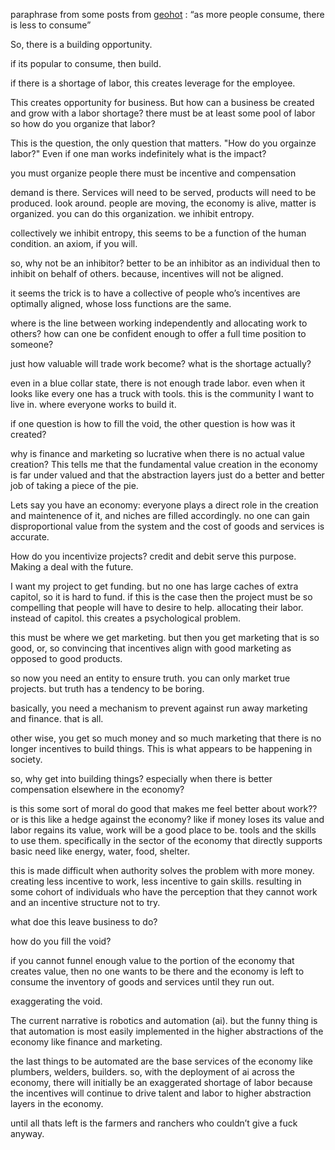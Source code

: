 paraphrase from some posts from <a href="https://geohot.github.io/blog/">geohot</a>
: “as more people consume, there is less to consume”

So, there is a building opportunity. 

if its popular to consume, then build. 

if there is a shortage of labor, this creates leverage for the employee. 

This creates opportunity for business.  But how can a business be created and grow with a labor shortage?
there must be at least some pool of labor
so how do you organize that labor?

This is the question, the only question that matters. "How do you orgainze labor?"  Even if one man works indefinitely what is the impact?

you must organize people
there must be incentive and compensation 

demand is there. Services will need to be served, products will need to be produced. 
look around. people are moving, the economy is alive, matter is organized. you can do this organization. we inhibit entropy. 

collectively we inhibit entropy, this seems to be a function of the human condition. an axiom, if you will. 

so, why not be an inhibitor? better to be an inhibitor as an individual then to inhibit on behalf of others. because, incentives will not be aligned.

it seems the trick is to have a collective of people who’s incentives are optimally aligned, whose loss functions are the same. 

where is the line between working independently and allocating work to others?
how can one be confident enough to offer a full time position to someone? 

just how valuable will trade work become?
what is the shortage actually?

even in a blue collar state, there is not enough trade labor. even when it looks like every one has a truck with tools. this is the community I want to live in. where everyone works to build it. 

if one question is how to fill the void, the other question is how was it created?

why is finance and marketing so lucrative when there is no actual value creation? This tells me that the fundamental value creation in the economy is far under valued and that the abstraction layers just do a better and better job of taking a piece of the pie. 

Lets say you have an economy:
everyone plays a direct role in the creation and maintenence of it, and niches are filled accordingly. 
no one can gain disproportional value from the system and the cost of goods and services is accurate. 

How do you incentivize projects?
credit and debit serve this purpose. Making a deal with the future. 

I want my project to get funding. but no one has large caches of extra capitol, so it is hard to fund. 
if this is the case then the project must be so compelling that people will have to desire to help. allocating their labor. instead of capitol. 
this creates a psychological problem. 

this must be where we get marketing. 
but then you get marketing that is so good, or, so convincing that incentives align with good marketing as opposed to good products. 

so now you need an entity to ensure truth. you can only market true projects. but truth has a tendency to be boring. 

basically, you need a mechanism to prevent against run away marketing and finance. that is all. 

other wise, you get so much money and so much marketing that there is no longer incentives to build things. 
This is what appears to be happening in society. 

so, why get into building things? especially when there is better compensation elsewhere in the economy?

is this some sort of moral do good that makes me feel better about work??
or
is this like a hedge against the economy?  like if money loses its value and labor regains its value, work will be a good place to be. tools and the skills to use them. specifically in the sector of the economy that directly supports basic need like energy, water, food, shelter. 

this is made difficult when authority solves the problem with more money. creating less incentive to work, less incentive to gain skills.
resulting in some cohort of individuals who have the perception that they cannot work and an incentive structure not to try. 

what doe this leave business to do?

how do you fill the void?

if you cannot funnel enough value to the portion of the economy that creates value, then no one wants to be there and the economy is left to consume the inventory of goods and services until they run out.

exaggerating the void. 

The current narrative is robotics and automation (ai). but the funny thing is that automation is most easily implemented in the higher abstractions of the economy like finance and marketing. 

the last things to be automated are the base services of the economy like plumbers, welders, builders. so, with the deployment of ai across the economy, there will initially be an exaggerated shortage of labor because the incentives will continue to drive talent and labor to higher abstraction layers in the economy. 

until all thats left is the farmers and ranchers who couldn’t give a fuck anyway. 
